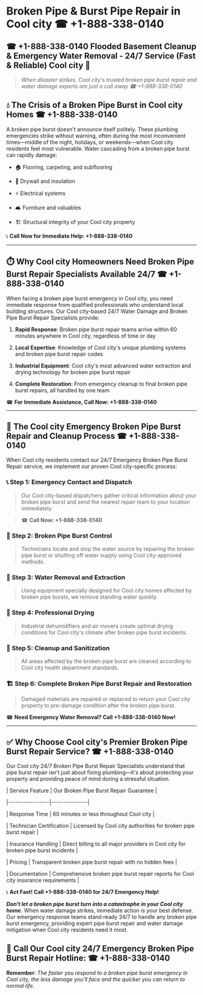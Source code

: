 # Broken Pipe & Burst Pipe Repair in Cool city ☎ +1-888-338-0140  
## ☎ +1-888-338-0140 Flooded Basement Cleanup & Emergency Water Removal - 24/7 Service (Fast & Reliable) Cool city 🚨  

> *When disaster strikes, Cool city's trusted broken pipe burst repair and water damage experts are just a call away ☎ +1-888-338-0140*  

## 💧 The Crisis of a Broken Pipe Burst in Cool city Homes ☎ +1-888-338-0140  

A broken pipe burst doesn't announce itself politely. These plumbing emergencies strike without warning, often during the most inconvenient times—middle of the night, holidays, or weekends—when Cool city residents feel most vulnerable. Water cascading from a broken pipe burst can rapidly damage:  

* 🏠 Flooring, carpeting, and subflooring  
* 🧱 Drywall and insulation  
* ⚡ Electrical systems  
* 🛋️ Furniture and valuables  
* 🏗️ Structural integrity of your Cool city property  

📞 **Call Now for Immediate Help: +1-888-338-0140**  

---  

## ⏱️ Why Cool city Homeowners Need Broken Pipe Burst Repair Specialists Available 24/7 ☎ +1-888-338-0140  

When facing a broken pipe burst emergency in Cool city, you need immediate response from qualified professionals who understand local building structures. Our Cool city-based 24/7 Water Damage and Broken Pipe Burst Repair Specialists provide:  

1. **Rapid Response**: Broken pipe burst repair teams arrive within 60 minutes anywhere in Cool city, regardless of time or day  
2. **Local Expertise**: Knowledge of Cool city's unique plumbing systems and broken pipe burst repair codes  
3. **Industrial Equipment**: Cool city's most advanced water extraction and drying technology for broken pipe burst repair  
4. **Complete Restoration**: From emergency cleanup to final broken pipe burst repairs, all handled by one team  

☎ **For Immediate Assistance, Call Now: +1-888-338-0140**  

---  

## 🔧 The Cool city Emergency Broken Pipe Burst Repair and Cleanup Process ☎ +1-888-338-0140  

When Cool city residents contact our 24/7 Emergency Broken Pipe Burst Repair service, we implement our proven Cool city-specific process:  

### 📞 Step 1: Emergency Contact and Dispatch  
> Our Cool city-based dispatchers gather critical information about your broken pipe burst and send the nearest repair team to your location immediately.  
> ☎ **Call Now: +1-888-338-0140**  

### 🚿 Step 2: Broken Pipe Burst Control  
> Technicians locate and stop the water source by repairing the broken pipe burst or shutting off water supply using Cool city-approved methods.  

### 🌊 Step 3: Water Removal and Extraction  
> Using equipment specially designed for Cool city homes affected by broken pipe bursts, we remove standing water quickly.  

### 💨 Step 4: Professional Drying  
> Industrial dehumidifiers and air movers create optimal drying conditions for Cool city's climate after broken pipe burst incidents.  

### 🧼 Step 5: Cleanup and Sanitization  
> All areas affected by the broken pipe burst are cleaned according to Cool city health department standards.  

### 🏗️ Step 6: Complete Broken Pipe Burst Repair and Restoration  
> Damaged materials are repaired or replaced to return your Cool city property to pre-damage condition after the broken pipe burst.  

☎ **Need Emergency Water Removal? Call +1-888-338-0140 Now!**  

---  

## ✅ Why Choose Cool city's Premier Broken Pipe Burst Repair Service? ☎ +1-888-338-0140  

Our Cool city 24/7 Broken Pipe Burst Repair Specialists understand that pipe burst repair isn't just about fixing plumbing—it's about protecting your property and providing peace of mind during a stressful situation.  

| Service Feature | Our Broken Pipe Burst Repair Guarantee |  
|-----------------|---------------|  
| Response Time | 60 minutes or less throughout Cool city |  
| Technician Certification | Licensed by Cool city authorities for broken pipe burst repair |  
| Insurance Handling | Direct billing to all major providers in Cool city for broken pipe burst incidents |  
| Pricing | Transparent broken pipe burst repair with no hidden fees |  
| Documentation | Comprehensive broken pipe burst repair reports for Cool city insurance requirements |  

📞 **Act Fast! Call +1-888-338-0140 for 24/7 Emergency Help!**  

***Don't let a broken pipe burst turn into a catastrophe in your Cool city home.*** When water damage strikes, immediate action is your best defense. Our emergency response teams stand ready 24/7 to handle any broken pipe burst emergency, providing expert pipe burst repair and water damage mitigation when Cool city residents need it most.  

## 📱 Call Our Cool city 24/7 Emergency Broken Pipe Burst Repair Hotline: ☎ +1-888-338-0140  

**Remember**: *The faster you respond to a broken pipe burst emergency in Cool city, the less damage you'll face and the quicker you can return to normal life.*